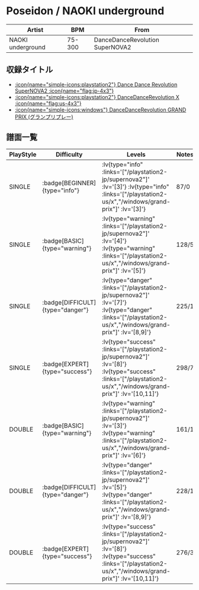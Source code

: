 # Poseidon / NAOKI underground

|Artist|BPM|From|
|------|---|----|
|NAOKI underground|75-300|DanceDanceRevolution SuperNOVA2|

## 収録タイトル

- [ :icon{name="simple-icons:playstation2"} Dance Dance Revolution SuperNOVA2 :icon{name="flag:jp-4x3"} ](/playstation2-jp/supernova2)
- [ :icon{name="simple-icons:playstation2"} DanceDanceRevolution X :icon{name="flag:us-4x3"} ](/playstation2-us/x)
- [ :icon{name="simple-icons:windows"} DanceDanceRevolution GRAND PRIX (グランプリプレー)](/windows/grand-prix)

## 譜面一覧

|PlayStyle|Difficulty|Levels|Notes|Movie|
|---------|----------|------|-----|-----|
|SINGLE| :badge[BEGINNER]{type="info"} | :lv{type="info" :links='["/playstation2-jp/supernova2"]' :lv='[3]'}  :lv{type="info" :links='["/playstation2-us/x","/windows/grand-prix"]' :lv='[3]'} |87/0||
|SINGLE| :badge[BASIC]{type="warning"} | :lv{type="warning" :links='["/playstation2-jp/supernova2"]' :lv='[4]'}  :lv{type="warning" :links='["/playstation2-us/x","/windows/grand-prix"]' :lv='[5]'} |128/5||
|SINGLE| :badge[DIFFICULT]{type="danger"} | :lv{type="danger" :links='["/playstation2-jp/supernova2"]' :lv='[7]'}  :lv{type="danger" :links='["/playstation2-us/x","/windows/grand-prix"]' :lv='[8,9]'} |225/1||
|SINGLE| :badge[EXPERT]{type="success"} | :lv{type="success" :links='["/playstation2-jp/supernova2"]' :lv='[8]'}  :lv{type="success" :links='["/playstation2-us/x","/windows/grand-prix"]' :lv='[10,11]'} |298/7||
|DOUBLE| :badge[BASIC]{type="warning"} | :lv{type="warning" :links='["/playstation2-jp/supernova2"]' :lv='[3]'}  :lv{type="warning" :links='["/playstation2-us/x","/windows/grand-prix"]' :lv='[6]'} |161/1||
|DOUBLE| :badge[DIFFICULT]{type="danger"} | :lv{type="danger" :links='["/playstation2-jp/supernova2"]' :lv='[5]'}  :lv{type="danger" :links='["/playstation2-us/x","/windows/grand-prix"]' :lv='[8,9]'} |228/1||
|DOUBLE| :badge[EXPERT]{type="success"} | :lv{type="success" :links='["/playstation2-jp/supernova2"]' :lv='[8]'}  :lv{type="success" :links='["/playstation2-us/x","/windows/grand-prix"]' :lv='[10,11]'} |276/3||
